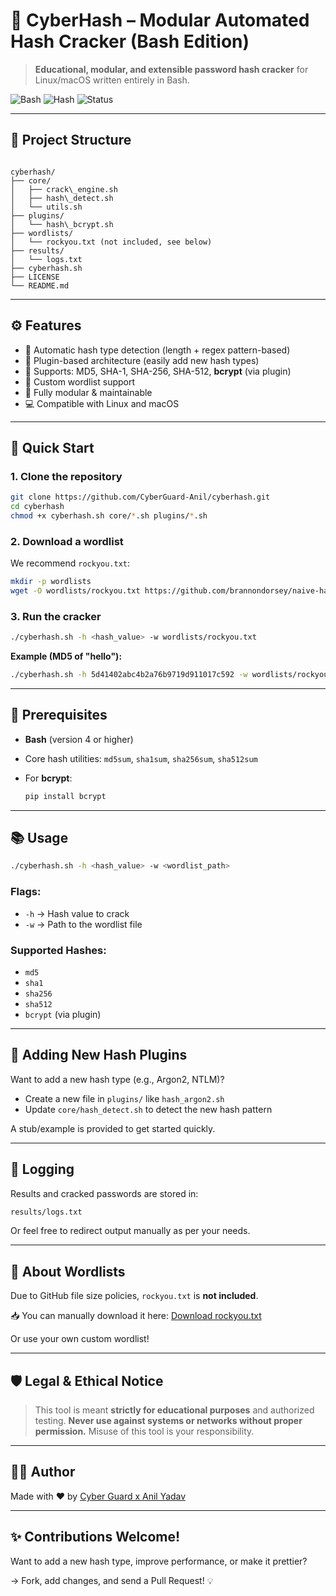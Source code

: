 # 🔐 CyberHash – Modular Automated Hash Cracker (Bash Edition)

> **Educational, modular, and extensible password hash cracker** for Linux/macOS written entirely in Bash.

![Bash](https://img.shields.io/badge/Bash-Advanced-blue?style=for-the-badge)
![Hash](https://img.shields.io/badge/Hash%20Types-Multi-green?style=for-the-badge)
![Status](https://img.shields.io/badge/Project-Active-brightgreen?style=for-the-badge)

---

## 📁 Project Structure

```

cyberhash/
├── core/
│   ├── crack\_engine.sh
│   ├── hash\_detect.sh
│   └── utils.sh
├── plugins/
│   └── hash\_bcrypt.sh
├── wordlists/
│   └── rockyou.txt (not included, see below)
├── results/
│   └── logs.txt
├── cyberhash.sh
├── LICENSE
└── README.md

````

---

## ⚙️ Features

- 🧠 Automatic hash type detection (length + regex pattern-based)
- 🔌 Plugin-based architecture (easily add new hash types)
- 🔐 Supports: MD5, SHA-1, SHA-256, SHA-512, **bcrypt** (via plugin)
- 📄 Custom wordlist support
- 🔄 Fully modular & maintainable
- 💻 Compatible with Linux and macOS

---

## 🚀 Quick Start

### 1. Clone the repository

```bash
git clone https://github.com/CyberGuard-Anil/cyberhash.git
cd cyberhash
chmod +x cyberhash.sh core/*.sh plugins/*.sh
````

### 2. Download a wordlist

We recommend `rockyou.txt`:

```bash
mkdir -p wordlists
wget -O wordlists/rockyou.txt https://github.com/brannondorsey/naive-hashcat/releases/download/data/rockyou.txt
```

### 3. Run the cracker

```bash
./cyberhash.sh -h <hash_value> -w wordlists/rockyou.txt
```

**Example (MD5 of "hello"):**

```bash
./cyberhash.sh -h 5d41402abc4b2a76b9719d911017c592 -w wordlists/rockyou.txt
```

---

## 🔧 Prerequisites

* **Bash** (version 4 or higher)
* Core hash utilities: `md5sum`, `sha1sum`, `sha256sum`, `sha512sum`
* For **bcrypt**:

  ```bash
  pip install bcrypt
  ```

---

## 📚 Usage

```bash
./cyberhash.sh -h <hash_value> -w <wordlist_path>
```

### Flags:

* `-h` → Hash value to crack
* `-w` → Path to the wordlist file

### Supported Hashes:

* `md5`
* `sha1`
* `sha256`
* `sha512`
* `bcrypt` (via plugin)

---

## 🧩 Adding New Hash Plugins

Want to add a new hash type (e.g., Argon2, NTLM)?

* Create a new file in `plugins/` like `hash_argon2.sh`
* Update `core/hash_detect.sh` to detect the new hash pattern

A stub/example is provided to get started quickly.

---

## 📝 Logging

Results and cracked passwords are stored in:

```bash
results/logs.txt
```

Or feel free to redirect output manually as per your needs.

---

## 🚫 About Wordlists

Due to GitHub file size policies, `rockyou.txt` is **not included**.

📥 You can manually download it here:
[Download rockyou.txt](https://github.com/brannondorsey/naive-hashcat/releases/download/data/rockyou.txt)

Or use your own custom wordlist!

---

## 🛡️ Legal & Ethical Notice

> This tool is meant **strictly for educational purposes** and authorized testing.
> **Never use against systems or networks without proper permission.**
> Misuse of this tool is your responsibility.

---

## 👨‍💻 Author

Made with ❤️ by [Cyber Guard x Anil Yadav](https://github.com/CyberGuard-Anil)

---

## ✨ Contributions Welcome!

Want to add a new hash type, improve performance, or make it prettier?

→ Fork, add changes, and send a Pull Request! 💡

```

